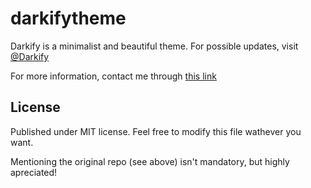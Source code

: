 # darkifytheme
Darkify is a minimalist and beautiful theme. For possible updates, visit [@Darkify](https://telegram.me/darkify)

For more information, contact me through [this link](https://telegram.me/capitalista)

## License
Published under MIT license. Feel free to modify this file wathever you want.

Mentioning the original repo (see above) isn't mandatory, but highly apreciated!
